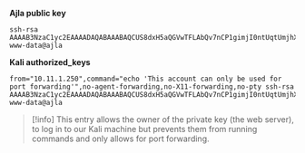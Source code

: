 **Ajla public key**
```
ssh-rsa AAAAB3NzaC1yc2EAAAADAQABAAABAQCUS8dxH5aQGVwTFLAbQv7nCP1gimjI0ntUqtUmjhXudRwHIurd37A1bc/oDhxvt6hPJVeccB6rtouFtMykZPQIvrR9bbayYWpowmVUIOLvMRTZOEz1WTFkx43XG32va5VSLe2UzPrI4lU4X1QJm1IcZogD8NFXlh54FwN/MopHC2RBrxDAE1xRXHBd9XNKfYYsrqURYFgAzY5b0iIQNH0sXILDhYnO4ZyaWuyug2CGsLSwM4FV54R7NH2wE2DLtcR5zDYO5VmvJSS6KbvqXxMhpXFHmA17MKic0V8w9mb7T7MGlg68UbH0MZrqz5CC2tNV0KR9Y9rulG5c7S6C2VIP www-data@ajla
```

**Kali authorized_keys**
```
from="10.11.1.250",command="echo 'This account can only be used for port forwarding'",no-agent-forwarding,no-X11-forwarding,no-pty ssh-rsa AAAAB3NzaC1yc2EAAAADAQABAAABAQCUS8dxH5aQGVwTFLAbQv7nCP1gimjI0ntUqtUmjhXudRwHIurd37A1bc/oDhxvt6hPJVeccB6rtouFtMykZPQIvrR9bbayYWpowmVUIOLvMRTZOEz1WTFkx43XG32va5VSLe2UzPrI4lU4X1QJm1IcZogD8NFXlh54FwN/MopHC2RBrxDAE1xRXHBd9XNKfYYsrqURYFgAzY5b0iIQNH0sXILDhYnO4ZyaWuyug2CGsLSwM4FV54R7NH2wE2DLtcR5zDYO5VmvJSS6KbvqXxMhpXFHmA17MKic0V8w9mb7T7MGlg68UbH0MZrqz5CC2tNV0KR9Y9rulG5c7S6C2VIP www-data@ajla
```

> [!info] 
>  This entry allows the owner of the private key (the web server), to log in to our Kali machine but prevents them from running commands and only allows for port forwarding.